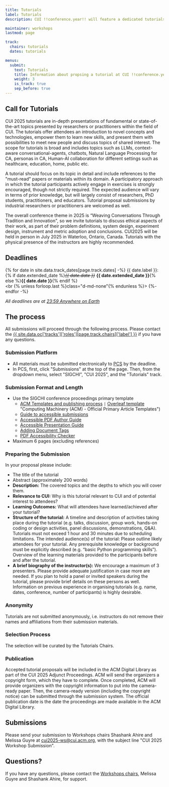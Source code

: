 ```yaml
---
title: Tutorials
label: Tutorials 
description: CUI !!conference.year!! will feature a dedicated tutorials track. Tutorials are in-depth presentations of fundamental or state-of-the-art topics presented by researchers or practitioners within the field of CUI.

maintainer: workshops
lastmod: page

track:
  chairs: tutorials
  dates: tutorials

menus:
  submit:
    text: Tutorials
    title: Information about propsing a tutorial at CUI !!conference.year!!
    weight: 3
    is_track: true
    sep_before: true
---
```


## Call for Tutorials

CUI 2025 tutorials are in-depth presentations of fundamental or state-of-the-art topics presented by researchers or practitioners within the field of CUI. The tutorials offer attendees an introduction to novel concepts and technologies, empower them to learn new skills, and present them with possibilities to meet new people and discuss topics of shared interest. The scope for tutorials is broad and includes topics such as LLMs, context-aware conversational-agents, chatbots, Natural Language Processing for CA, personas in CA, Human-AI collaboration for different settings such as healthcare, education, home, public etc.

A tutorial should focus on its topic in detail and include references to the "must-read" papers or materials within its domain. A participatory approach in which the tutorial participants actively engage in exercises is strongly encouraged, though not strictly required. The expected audience will vary in terms of prior knowledge, but will largely consist of researchers, PhD students, practitioners, and educators. Tutorial proposal submissions by industrial researchers or practitioners are welcomed as well.

The overall conference theme in 2025 is “Weaving Conversations Through Tradition and Innovation", so we invite tutorials to discuss ethical aspects of their work, as part of their problem definitions, system design, experiment design, instrument and metric adoption and conclusions.
CUI2025 will be held in person in July 2025 in Waterloo, Ontario, Canada. Tutorials with the physical presence of the instructors are highly recommended.

## Deadlines

{% for date in site.data.track_dates[page.track.dates] -%}
{{ date.label }}: <br class="d-md-none">{% if date.extended_date %}<strike><em>{{ date.date }}</em></strike> <strong>{{ date.extended_date }}</strong>{% else %}<strong>{{ date.date }}</strong>{% endif %}<br><br {% unless forloop.last %}class="d-md-none"{% endunless %}>
{%- endfor -%}

<em class="small">All deadlines are at <a href="https://time.is/Anywhere_on_Earth" title="The current time in 'Anywhere on Earth'">23:59 Anywhere on Earth</a></em>

## The process

All submissions will proceed through the following process. Please contact the <a href="{{ site.data.oc['tracks']['roles'][page.track.chairs]['email'] }}" title="Contact the CUI {{ site.conference.year }} {{ site.data.oc['tracks']['roles'][page.track.chairs]['label'] }} if you have any questions">{{ site.data.oc['tracks']['roles'][page.track.chairs]['label'] }}</a> if you have any questions.

### Submission Platform

* All materials must be submitted electronically to [PCS](https://new.precisionconference.com/submissions) by the deadline.
* In PCS, first, click "Submissions" at the top of the page. Then, from the dropdown menu, select "SIGCHI", "CUI 2025", and the "Tutorials" track.

### Submission Format and Length

* Use the SIGCHI conference proceedings primary template
    * [ACM Templates and publishing process](https://authors.acm.org/proceedings/production-information/taps-production-workflow) `|` [Overleaf template](https://www.overleaf.com/gallery/tagged/acm-official#.WOuOk2e1taQ) "Computing Machinery (ACM) - Official Primary Article Templates")
    * [Guide to accessible submissions](https://sigchi.org/resources/guides-for-authors/accessibility/ "Accessibility guide for authors
")
    * [Accessible PDF Author Guide](https://www.sigaccess.org/welcome-to-sigaccess/resources/accessible-pdf-author-guide/ "Accessible PDF Author Guide
")
    * [Accessible Presentation Guide](https://www.sigaccess.org/welcome-to-sigaccess/resources/accessible-presentation-guide/ "Accessible Presentation Guide
")
    * [Adding Document Tags](https://chi2021.acm.org/for-authors/presenting/papers/guide-to-an-accessible-submission#:~:text=Add%20document%20tags.&text=You%20can%20check%20to%20see,menu%2C%20then%20click%20Full%20Check "Adding Document Tags")
    * [PDF Accessibility Checker](https://checkers.eiii.eu/en/pdfcheck/ "Check the Accessibility of a PDF Document")
* Maximum 6 pages (excluding references)

### Preparing the Submission

In your proposal please include:

* The title of the tutorial
* Abstract (approximately 200 words)
* <strong>Description:</strong> The covered topics and the depths to which you will cover them.
* <strong>Relevance to CUI:</strong> Why is this tutorial relevant to CUI and of potential interest to attendees?
* <strong>Learning Outcomes:</strong> What will attendees have learned/achieved after your tutorial?
* <strong>Structure of the tutorial:</strong> A timeline and description of activities taking place during the tutorial (e.g. talks, discussion, group work, hands-on coding or design activities, panel discussions, demonstrations, Q&A). Tutorials must not exceed 1 hour and 30 minutes due to scheduling limitations.
The intended audience(s) of the tutorial: Please outline likely attendees for your tutorial. Any prerequisite knowledge or background must be explicitly described (e.g. “basic Python programming skills”).
Overview of the learning materials provided to the participants before and after the tutorial.
* <strong>A brief biography of the instructor(s):</strong> We encourage a maximum of 3 presenters. Please provide adequate justification in case more are needed. If you plan to hold a panel or invited speakers during the tutorial, please provide brief details on these persons as well. Information on previous experience in organising tutorials (e.g. name, dates, conference, number of participants) is highly desirable.

### Anonymity

Tutorials are not submitted anonymously, i.e. instructors do not remove their names and affiliations from their submission materials.

### Selection Process

The selection will be curated by the Tutorials Chairs.

### Publication

Accepted tutorial proposals will be included in the ACM Digital Library as part of the CUI 2025 Adjunct Proceedings. ACM will send the organizers a copyright form, which they have to complete. Once completed, ACM will provide organizers with the copyright information to put into the camera-ready paper. Then, the camera-ready version (including the copyright notice) can be submitted through the submission system. The official publication date is the date the proceedings are made available in the ACM Digital Library.

## Submissions

Please send your submission to Workshops chairs Shashank Ahire and Melissa Guyre at [cui2025-ws@cui.acm.org](mailto:cui2025-workshops@cui.acm.org "Make your submission to the workshop chairs"), with the subject line "CUI 2025 Workshop Submission".

## Questions?

If you have any questions, please contact the [Workshops chairs](mailto:cui2025-workshops@cui.acm.org "Question to the workshop chairs"), Melissa Guyre and Shashank Ahire, for support.

